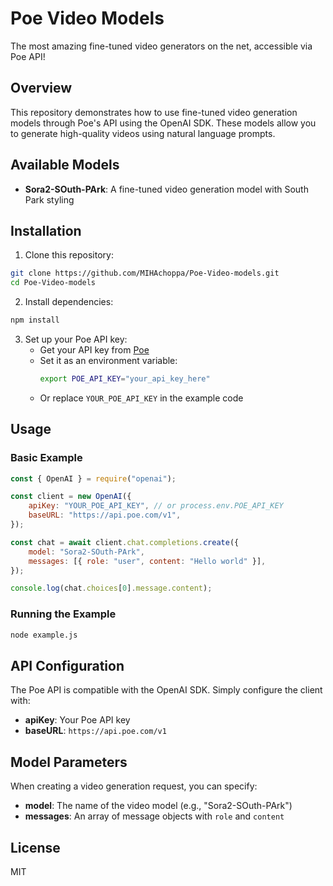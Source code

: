 # Poe Video Models

The most amazing fine-tuned video generators on the net, accessible via Poe API!

## Overview

This repository demonstrates how to use fine-tuned video generation models through Poe's API using the OpenAI SDK. These models allow you to generate high-quality videos using natural language prompts.

## Available Models

- **Sora2-SOuth-PArk**: A fine-tuned video generation model with South Park styling

## Installation

1. Clone this repository:
```bash
git clone https://github.com/MIHAchoppa/Poe-Video-models.git
cd Poe-Video-models
```

2. Install dependencies:
```bash
npm install
```

3. Set up your Poe API key:
   - Get your API key from [Poe](https://poe.com)
   - Set it as an environment variable:
     ```bash
     export POE_API_KEY="your_api_key_here"
     ```
   - Or replace `YOUR_POE_API_KEY` in the example code

## Usage

### Basic Example

```javascript
const { OpenAI } = require("openai");

const client = new OpenAI({
    apiKey: "YOUR_POE_API_KEY", // or process.env.POE_API_KEY
    baseURL: "https://api.poe.com/v1",
});

const chat = await client.chat.completions.create({
    model: "Sora2-SOuth-PArk",
    messages: [{ role: "user", content: "Hello world" }],
});

console.log(chat.choices[0].message.content);
```

### Running the Example

```bash
node example.js
```

## API Configuration

The Poe API is compatible with the OpenAI SDK. Simply configure the client with:
- **apiKey**: Your Poe API key
- **baseURL**: `https://api.poe.com/v1`

## Model Parameters

When creating a video generation request, you can specify:
- **model**: The name of the video model (e.g., "Sora2-SOuth-PArk")
- **messages**: An array of message objects with `role` and `content`

## License

MIT